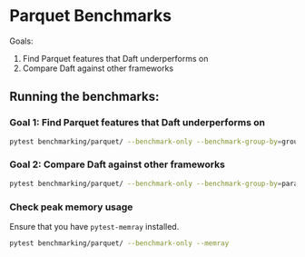# Parquet Benchmarks

Goals:

1. Find Parquet features that Daft underperforms on
2. Compare Daft against other frameworks

## Running the benchmarks:

### Goal 1: Find Parquet features that Daft underperforms on

```bash
pytest benchmarking/parquet/ --benchmark-only --benchmark-group-by=group -k daft
```

### Goal 2: Compare Daft against other frameworks

```bash
pytest benchmarking/parquet/ --benchmark-only --benchmark-group-by=param:path
```

### Check peak memory usage

Ensure that you have `pytest-memray` installed.

```bash
pytest benchmarking/parquet/ --benchmark-only --memray
```
